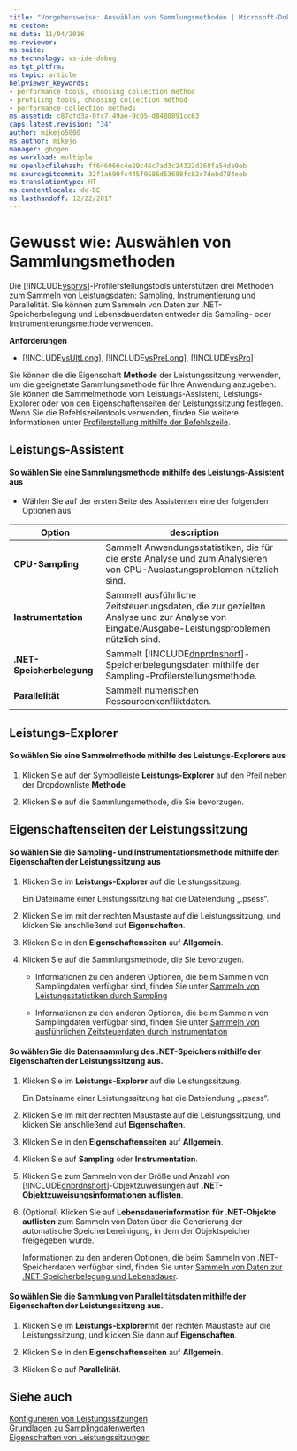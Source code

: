 ```yaml
---
title: "Vorgehensweise: Auswählen von Sammlungsmethoden | Microsoft-Dokumentation"
ms.custom: 
ms.date: 11/04/2016
ms.reviewer: 
ms.suite: 
ms.technology: vs-ide-debug
ms.tgt_pltfrm: 
ms.topic: article
helpviewer_keywords:
- performance tools, choosing collection method
- profiling tools, choosing collection method
- performance collection methods
ms.assetid: c87cfd3a-0fc7-49ae-9c05-d8480891cc63
caps.latest.revision: "34"
author: mikejo5000
ms.author: mikejo
manager: ghogen
ms.workload: multiple
ms.openlocfilehash: ff646066c4e29c46c7ad3c24322d368fa54da9eb
ms.sourcegitcommit: 32f1a690fc445f9586d53698fc82c7debd784eeb
ms.translationtype: HT
ms.contentlocale: de-DE
ms.lasthandoff: 12/22/2017
---
```

# <a name="how-to-choose-collection-methods"></a>Gewusst wie: Auswählen von Sammlungsmethoden
Die [!INCLUDE[vsprvs](../code-quality/includes/vsprvs_md.md)]-Profilerstellungstools unterstützen drei Methoden zum Sammeln von Leistungsdaten: Sampling, Instrumentierung und Parallelität. Sie können zum Sammeln von Daten zur .NET-Speicherbelegung und Lebensdauerdaten entweder die Sampling- oder Instrumentierungsmethode verwenden.  
  
 **Anforderungen**  
  
-   [!INCLUDE[vsUltLong](../code-quality/includes/vsultlong_md.md)], [!INCLUDE[vsPreLong](../code-quality/includes/vsprelong_md.md)], [!INCLUDE[vsPro](../code-quality/includes/vspro_md.md)]  
  
 Sie können die die Eigenschaft **Methode** der Leistungssitzung verwenden, um die geeignetste Sammlungsmethode für Ihre Anwendung anzugeben. Sie können die Sammelmethode vom Leistungs-Assistent, Leistungs-Explorer oder von den Eigenschaftenseiten der Leistungssitzung festlegen. Wenn Sie die Befehlszeilentools verwenden, finden Sie weitere Informationen unter [Profilerstellung mithilfe der Befehlszeile](../profiling/using-the-profiling-tools-from-the-command-line.md).  
  
## <a name="performance-wizard"></a>Leistungs-Assistent  
  
#### <a name="to-select-a-collection-method-using-the-performance-wizard"></a>So wählen Sie eine Sammlungsmethode mithilfe des Leistungs-Assistent aus  
  
-   Wählen Sie auf der ersten Seite des Assistenten eine der folgenden Optionen aus:  
  
|Option|description|  
|------------|-----------------|  
|**CPU-Sampling**|Sammelt Anwendungsstatistiken, die für die erste Analyse und zum Analysieren von CPU-Auslastungsproblemen nützlich sind.|  
|**Instrumentation**|Sammelt ausführliche Zeitsteuerungsdaten, die zur gezielten Analyse und zur Analyse von Eingabe/Ausgabe-Leistungsproblemen nützlich sind.|  
|**.NET-Speicherbelegung**|Sammelt [!INCLUDE[dnprdnshort](../code-quality/includes/dnprdnshort_md.md)]-Speicherbelegungsdaten mithilfe der Sampling-Profilerstellungsmethode.|  
|**Parallelität**|Sammelt numerischen Ressourcenkonfliktdaten.|  
  
## <a name="performance-explorer"></a>Leistungs-Explorer  
  
#### <a name="to-select-a-collection-method-using-performance-explorer"></a>So wählen Sie eine Sammelmethode mithilfe des Leistungs-Explorers aus  
  
1.  Klicken Sie auf der Symbolleiste **Leistungs-Explorer** auf den Pfeil neben der Dropdownliste **Methode**  
  
2.  Klicken Sie auf die Sammlungsmethode, die Sie bevorzugen.  
  
## <a name="performance-session-property-pages"></a>Eigenschaftenseiten der Leistungssitzung  
  
#### <a name="to-select-the-sampling-or-instrumentation-method-using-performance-session-properties"></a>So wählen Sie die Sampling- und Instrumentationsmethode mithilfe den Eigenschaften der Leistungssitzung aus  
  
1.  Klicken Sie im **Leistungs-Explorer** auf die Leistungssitzung.  
  
     Ein Dateiname einer Leistungssitzung hat die Dateiendung „.psess“.  
  
2.  Klicken Sie im mit der rechten Maustaste auf die Leistungssitzung, und klicken Sie anschließend auf **Eigenschaften**.  
  
3.  Klicken Sie in den **Eigenschaftenseiten** auf **Allgemein**.  
  
4.  Klicken Sie auf die Sammlungsmethode, die Sie bevorzugen.  
  
    -   Informationen zu den anderen Optionen, die beim Sammeln von Samplingdaten verfügbar sind, finden Sie unter [Sammeln von Leistungsstatistiken durch Sampling](../profiling/collecting-performance-statistics-by-using-sampling.md)  
  
    -   Informationen zu den anderen Optionen, die beim Sammeln von Samplingdaten verfügbar sind, finden Sie unter [Sammeln von ausführlichen Zeitsteuerdaten durch Instrumentation](../profiling/collecting-detailed-timing-data-by-using-instrumentation.md)  
  
#### <a name="to-select-net-memory-data-collection-by-using-performance-session-properties"></a>So wählen Sie die Datensammlung des .NET-Speichers mithilfe der Eigenschaften der Leistungssitzung aus.  
  
1.  Klicken Sie im **Leistungs-Explorer** auf die Leistungssitzung.  
  
     Ein Dateiname einer Leistungssitzung hat die Dateiendung „.psess“.  
  
2.  Klicken Sie im mit der rechten Maustaste auf die Leistungssitzung, und klicken Sie anschließend auf **Eigenschaften**.  
  
3.  Klicken Sie in den **Eigenschaftenseiten** auf **Allgemein**.  
  
4.  Klicken Sie auf **Sampling** oder **Instrumentation**.  
  
5.  Klicken Sie zum Sammeln von der Größe und Anzahl von [!INCLUDE[dnprdnshort](../code-quality/includes/dnprdnshort_md.md)]-Objektzuweisungen auf **.NET-Objektzuweisungsinformationen auflisten**.  
  
6.  (Optional) Klicken Sie auf **Lebensdauerinformation für .NET-Objekte auflisten** zum Sammeln von Daten über die Generierung der automatische Speicherbereinigung, in dem der Objektspeicher freigegeben wurde.  
  
     Informationen zu den anderen Optionen, die beim Sammeln von .NET-Speicherdaten verfügbar sind, finden Sie unter [Sammeln von Daten zur .NET-Speicherbelegung und Lebensdauer](../profiling/collecting-dotnet-memory-allocation-and-lifetime-data.md).  
  
#### <a name="to-select-concurrency-data-collection-by-using-performance-session-properties"></a>So wählen Sie die Sammlung von Parallelitätsdaten mithilfe der Eigenschaften der Leistungssitzung aus.  
  
1.  Klicken Sie im **Leistungs-Explorer**mit der rechten Maustaste auf die Leistungssitzung, und klicken Sie dann auf **Eigenschaften**.  
  
2.  Klicken Sie in den **Eigenschaftenseiten** auf **Allgemein**.  
  
3.  Klicken Sie auf **Parallelität**.  
  
## <a name="see-also"></a>Siehe auch  
 [Konfigurieren von Leistungssitzungen](../profiling/configuring-performance-sessions.md)   
 [Grundlagen zu Samplingdatenwerten](../profiling/understanding-sampling-data-values.md)   
 [Eigenschaften von Leistungssitzungen](../profiling/performance-session-properties.md)